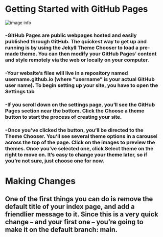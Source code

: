# Getting Started with GitHub Pages
![image info](https://guides.github.com/features/pages/pages-home-page.png)

### -GitHub Pages are public webpages hosted and easily published through GitHub. The quickest way to get up and running is by using the Jekyll Theme Chooser to load a pre-made theme. You can then modify your GitHub Pages’ content and style remotely via the web or locally on your computer.


### -Your website’s files will live in a repository named username.github.io (where “username” is your actual GitHub user name). To begin setting up your site, you have to open the Settings tab


### -If you scroll down on the settings page, you’ll see the GitHub Pages section near the bottom. Click the Choose a theme button to start the process of creating your site.


### -Once you’ve clicked the button, you’ll be directed to the Theme Chooser. You’ll see several theme options in a carousel across the top of the page. Click on the images to preview the themes. Once you’ve selected one, click Select theme on the right to move on. It’s easy to change your theme later, so if you’re not sure, just choose one for now.


# Making Changes
## One of the first things you can do is remove the default title of your index page, and add a friendlier message to it. Since this is a very quick change – and your first one – you’re going to make it on the default branch: main.


